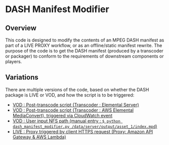 # DASH Manifest Modifier
## Overview
This code is designed to modify the contents of an MPEG DASH manifest as part of a LIVE PROXY workflow, or as an offline/static manifest rewrite. The purpose of the code is to get the DASH manifest (produced by a transcoder or packager) to conform to the requirements of downstream components or players.

## Variations
There are multiple versions of the code, based on whether the DASH package is LIVE or VOD, and how the script is to be triggered:

* [VOD : Post-transcode script (Transcoder : Elemental Server)](vod_post_transcode/README-VOD-POSTTX.md)
* [VOD : Post-transcode script (Transcoder : AWS Elemental MediaConvert), triggered via CloudWatch event](vod_lambda/README-VOD-LAMBDA.md)
* [VOD : User input NFS path (manual entry : `$ python dash_manifest_modifier.py /data/server/output/asset_1/index.mpd`)](vod_manual/README-VOD-MANUAL.md)
* [LIVE : Proxy triggered by client HTTPS request (Proxy: Amazon API Gateway & AWS Lambda)](live_proxy/README-LIVE-PROXY.md)
